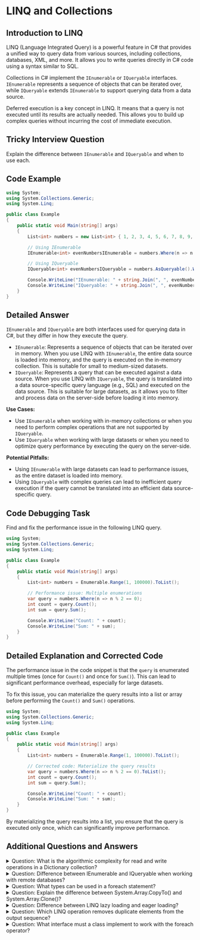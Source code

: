 # LINQ and Collections

## Introduction to LINQ

LINQ (Language Integrated Query) is a powerful feature in C# that provides a unified way to query data from various sources, including collections, databases, XML, and more. It allows you to write queries directly in C# code using a syntax similar to SQL.

Collections in C# implement the `IEnumerable` or `IQueryable` interfaces. `IEnumerable` represents a sequence of objects that can be iterated over, while `IQueryable` extends `IEnumerable` to support querying data from a data source.

Deferred execution is a key concept in LINQ. It means that a query is not executed until its results are actually needed. This allows you to build up complex queries without incurring the cost of immediate execution.

## Tricky Interview Question

Explain the difference between `IEnumerable` and `IQueryable` and when to use each.

## Code Example

```csharp
using System;
using System.Collections.Generic;
using System.Linq;

public class Example
{
    public static void Main(string[] args)
    {
        List<int> numbers = new List<int> { 1, 2, 3, 4, 5, 6, 7, 8, 9, 10 };

        // Using IEnumerable
        IEnumerable<int> evenNumbersIEnumerable = numbers.Where(n => n % 2 == 0);

        // Using IQueryable
        IQueryable<int> evenNumbersIQueryable = numbers.AsQueryable().Where(n => n % 2 == 0);

        Console.WriteLine("IEnumerable: " + string.Join(", ", evenNumbersIEnumerable));
        Console.WriteLine("IQueryable: " + string.Join(", ", evenNumbersIQueryable));
    }
}
```

## Detailed Answer

`IEnumerable` and `IQueryable` are both interfaces used for querying data in C#, but they differ in how they execute the query.

*   `IEnumerable`: Represents a sequence of objects that can be iterated over in memory. When you use LINQ with `IEnumerable`, the entire data source is loaded into memory, and the query is executed on the in-memory collection. This is suitable for small to medium-sized datasets.
*   `IQueryable`: Represents a query that can be executed against a data source. When you use LINQ with `IQueryable`, the query is translated into a data source-specific query language (e.g., SQL) and executed on the data source. This is suitable for large datasets, as it allows you to filter and process data on the server-side before loading it into memory.

**Use Cases:**

*   Use `IEnumerable` when working with in-memory collections or when you need to perform complex operations that are not supported by `IQueryable`.
*   Use `IQueryable` when working with large datasets or when you need to optimize query performance by executing the query on the server-side.

**Potential Pitfalls:**

*   Using `IEnumerable` with large datasets can lead to performance issues, as the entire dataset is loaded into memory.
*   Using `IQueryable` with complex queries can lead to inefficient query execution if the query cannot be translated into an efficient data source-specific query.

## Code Debugging Task

Find and fix the performance issue in the following LINQ query.

```csharp
using System;
using System.Collections.Generic;
using System.Linq;

public class Example
{
    public static void Main(string[] args)
    {
        List<int> numbers = Enumerable.Range(1, 100000).ToList();

        // Performance issue: Multiple enumerations
        var query = numbers.Where(n => n % 2 == 0);
        int count = query.Count();
        int sum = query.Sum();

        Console.WriteLine("Count: " + count);
        Console.WriteLine("Sum: " + sum);
    }
}
```

## Detailed Explanation and Corrected Code

The performance issue in the code snippet is that the `query` is enumerated multiple times (once for `Count()` and once for `Sum()`). This can lead to significant performance overhead, especially for large datasets.

To fix this issue, you can materialize the query results into a list or array before performing the `Count()` and `Sum()` operations.

```csharp
using System;
using System.Collections.Generic;
using System.Linq;

public class Example
{
    public static void Main(string[] args)
    {
        List<int> numbers = Enumerable.Range(1, 100000).ToList();

        // Corrected code: Materialize the query results
        var query = numbers.Where(n => n % 2 == 0).ToList();
        int count = query.Count();
        int sum = query.Sum();

        Console.WriteLine("Count: " + count);
        Console.WriteLine("Sum: " + sum);
    }
}
```

By materializing the query results into a list, you ensure that the query is executed only once, which can significantly improve performance.

## Additional Questions and Answers

<details><summary>Question: What is the algorithmic complexity for read and write operations in a Dictionary collection?</summary>

>Reading is very fast because hash tables are used, with complexity approaching O(1).
>Writing is also very fast (O(1)) when .Count is less than capacity. If capacity is exceeded, the complexity approaches O(n) due to array resizing.
</details>

<details><summary>Question: Difference between IEnumerable<T> and IQueryable<T> when working with remote databases?</summary>

>IEnumerable: Represents an in-memory data collection that can only be traversed forward.
>IQueryable: Located in System.Linq namespace. Provides remote database access and allows query optimization during execution. The query is translated to the database's native language (e.g. SQL) and executed server-side.

```csharp
IEnumerable<Phone> phoneIEnum = db.Phones;
var phones1 = phoneIEnum.Where(p => p.Id > id).ToList(); //SELECT * FROM PHONES, client-side filtering

IQueryable<Phone> phoneIQuer = db.Phones;
int id = 3;
var phones2 = phoneIQuer.Where(p => p.Id > id).ToList(); //SELECT * FROM PHONES WHERE ID > 3
```
</details>

<details><summary>Question: What types can be used in a foreach statement?</summary>

>Types that implement IEnumerable or IEnumerable<T> interfaces can be used.
>Alternatively, any type that meets these conditions:
>    * Contains a public parameterless GetEnumerator method returning a class, struct, or interface type
>    * The return type of GetEnumerator must have a public Current property and a public parameterless MoveNext method returning Boolean
</details>

<details><summary>Question: Explain the difference between System.Array.CopyTo() and System.Array.Clone()?</summary>

>   * CopyTo requires an existing destination array, while Clone creates a new array
>   * CopyTo allows specifying the starting index for copying
</details>

<details><summary>Question: Difference between LINQ lazy loading and eager loading?</summary>

>Lazy Loading: Related entities (child objects) are not loaded automatically with parent objects. They load when first accessed. LINQ uses lazy loading by default.
>Eager Loading: Related entities load immediately with parent objects. Use the Include() method to enable eager loading.
</details>

<details><summary>Question: Which LINQ operation removes duplicate elements from the output sequence?</summary>

>The Distinct operation eliminates duplicate elements from the input sequence.
</details>

<details><summary>Question: What interface must a class implement to work with the foreach operator?</summary>

>The foreach operator works with variables that implement IEnumerable or IEnumerable<T>, or any type meeting these conditions:
>    * Has a public parameterless GetEnumerator method returning a class, struct, or interface type
>    * The GetEnumerator return type must have a public Current property and public parameterless MoveNext method returning Boolean
</details>